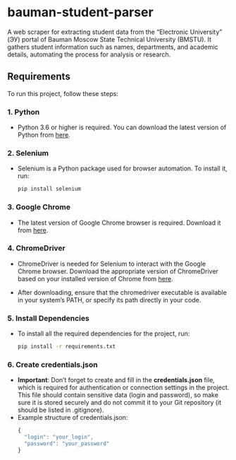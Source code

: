 # bauman-student-parser
A web scraper for extracting student data from the “Electronic University” (ЭУ) portal of Bauman Moscow State Technical University (BMSTU). It gathers student information such as names, departments, and academic details, automating the process for analysis or research.

## Requirements

To run this project, follow these steps:

### 1. Python
- Python 3.6 or higher is required. You can download the latest version of Python from [here](https://www.python.org/downloads/).

### 2. Selenium
- Selenium is a Python package used for browser automation. To install it, run:
  ```bash
  pip install selenium

### 3. Google Chrome
- The latest version of Google Chrome browser is required. Download it from [here](https://www.google.com/chrome/).

### 4. ChromeDriver
- ChromeDriver is needed for Selenium to interact with the Google Chrome browser. Download the appropriate version of ChromeDriver based on your installed version of Chrome from [here](https://developer.chrome.com/docs/chromedriver/downloads).

- After downloading, ensure that the chromedriver executable is available in your system’s PATH, or specify its path directly in your code.

### 5. Install Dependencies
- To install all the required dependencies for the project, run:
  ```bash
  pip install -r requirements.txt

### 6. Create credentials.json
- **Important**: Don’t forget to create and fill in the **credentials.json** file, which is required for authentication or connection settings in the project. This file should contain sensitive data (login and password), so make sure it is stored securely and do not commit it to your Git repository (it should be listed in .gitignore).
- Example structure of credentials.json:
  ```javascript
  {
    "login": "your_login",
    "password": "your_password"
  }
